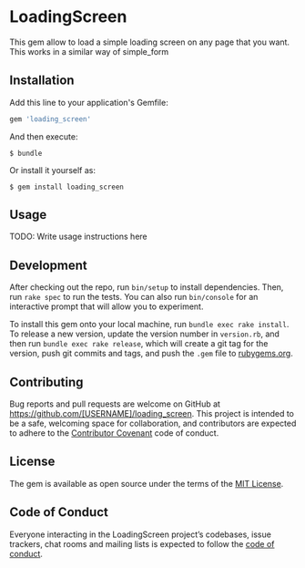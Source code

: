 # LoadingScreen

This gem allow to load a simple loading screen on any page that you want. This works in a similar way of simple_form

## Installation

Add this line to your application's Gemfile:

```ruby
gem 'loading_screen'
```

And then execute:

    $ bundle

Or install it yourself as:

    $ gem install loading_screen

## Usage

TODO: Write usage instructions here

## Development

After checking out the repo, run `bin/setup` to install dependencies. Then, run `rake spec` to run the tests. You can also run `bin/console` for an interactive prompt that will allow you to experiment.

To install this gem onto your local machine, run `bundle exec rake install`. To release a new version, update the version number in `version.rb`, and then run `bundle exec rake release`, which will create a git tag for the version, push git commits and tags, and push the `.gem` file to [rubygems.org](https://rubygems.org).

## Contributing

Bug reports and pull requests are welcome on GitHub at https://github.com/[USERNAME]/loading_screen. This project is intended to be a safe, welcoming space for collaboration, and contributors are expected to adhere to the [Contributor Covenant](http://contributor-covenant.org) code of conduct.

## License

The gem is available as open source under the terms of the [MIT License](https://opensource.org/licenses/MIT).

## Code of Conduct

Everyone interacting in the LoadingScreen project’s codebases, issue trackers, chat rooms and mailing lists is expected to follow the [code of conduct](https://github.com/[USERNAME]/loading_screen/blob/master/CODE_OF_CONDUCT.md).
